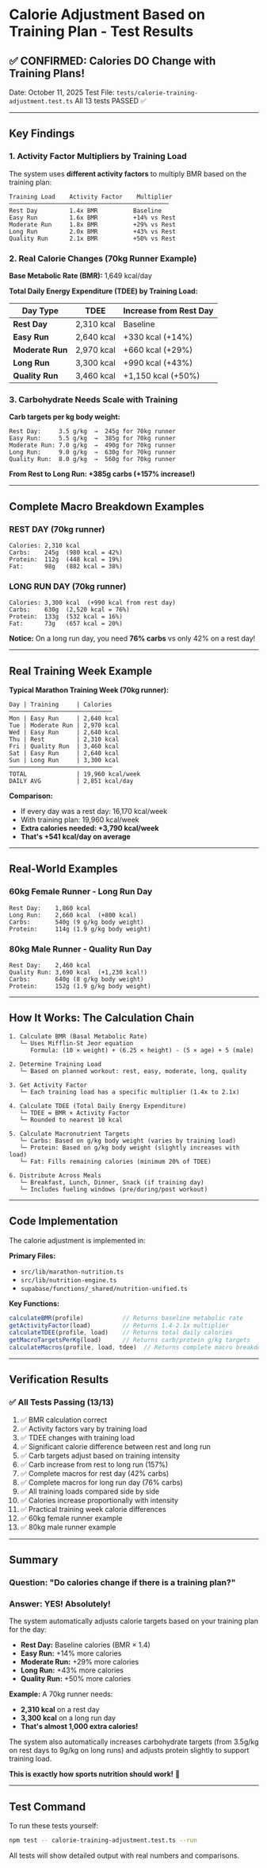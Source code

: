 # Calorie Adjustment Based on Training Plan - Test Results

## ✅ CONFIRMED: Calories DO Change with Training Plans!

Date: October 11, 2025
Test File: `tests/calorie-training-adjustment.test.ts`
All 13 tests PASSED ✅

---

## Key Findings

### 1. Activity Factor Multipliers by Training Load

The system uses **different activity factors** to multiply BMR based on the training plan:

```
Training Load    Activity Factor    Multiplier
─────────────────────────────────────────────
Rest Day         1.4x BMR          Baseline
Easy Run         1.6x BMR          +14% vs Rest
Moderate Run     1.8x BMR          +29% vs Rest
Long Run         2.0x BMR          +43% vs Rest
Quality Run      2.1x BMR          +50% vs Rest
```

### 2. Real Calorie Changes (70kg Runner Example)

**Base Metabolic Rate (BMR):** 1,649 kcal/day

**Total Daily Energy Expenditure (TDEE) by Training Load:**

| Day Type | TDEE | Increase from Rest Day |
|----------|------|------------------------|
| **Rest Day** | 2,310 kcal | Baseline |
| **Easy Run** | 2,640 kcal | +330 kcal (+14%) |
| **Moderate Run** | 2,970 kcal | +660 kcal (+29%) |
| **Long Run** | 3,300 kcal | +990 kcal (+43%) |
| **Quality Run** | 3,460 kcal | +1,150 kcal (+50%) |

### 3. Carbohydrate Needs Scale with Training

**Carb targets per kg body weight:**

```
Rest Day:     3.5 g/kg  →  245g for 70kg runner
Easy Run:     5.5 g/kg  →  385g for 70kg runner
Moderate Run: 7.0 g/kg  →  490g for 70kg runner
Long Run:     9.0 g/kg  →  630g for 70kg runner
Quality Run:  8.0 g/kg  →  560g for 70kg runner
```

**From Rest to Long Run: +385g carbs (+157% increase!)**

---

## Complete Macro Breakdown Examples

### REST DAY (70kg runner)
```
Calories: 2,310 kcal
Carbs:    245g  (980 kcal = 42%)
Protein:  112g  (448 kcal = 19%)
Fat:      98g   (882 kcal = 38%)
```

### LONG RUN DAY (70kg runner)
```
Calories: 3,300 kcal  (+990 kcal from rest day)
Carbs:    630g  (2,520 kcal = 76%)
Protein:  133g  (532 kcal = 16%)
Fat:      73g   (657 kcal = 20%)
```

**Notice:** On a long run day, you need **76% carbs** vs only 42% on a rest day!

---

## Real Training Week Example

**Typical Marathon Training Week (70kg runner):**

```
Day | Training     | Calories
─────────────────────────────
Mon | Easy Run     | 2,640 kcal
Tue | Moderate Run | 2,970 kcal
Wed | Easy Run     | 2,640 kcal
Thu | Rest         | 2,310 kcal
Fri | Quality Run  | 3,460 kcal
Sat | Easy Run     | 2,640 kcal
Sun | Long Run     | 3,300 kcal
─────────────────────────────
TOTAL              | 19,960 kcal/week
DAILY AVG          | 2,851 kcal/day
```

**Comparison:**
- If every day was a rest day: 16,170 kcal/week
- With training plan: 19,960 kcal/week
- **Extra calories needed: +3,790 kcal/week**
- **That's +541 kcal/day on average**

---

## Real-World Examples

### 60kg Female Runner - Long Run Day

```
Rest Day:    1,860 kcal
Long Run:    2,660 kcal  (+800 kcal)
Carbs:       540g (9 g/kg body weight)
Protein:     114g (1.9 g/kg body weight)
```

### 80kg Male Runner - Quality Run Day

```
Rest Day:    2,460 kcal
Quality Run: 3,690 kcal  (+1,230 kcal!)
Carbs:       640g (8 g/kg body weight)
Protein:     152g (1.9 g/kg body weight)
```

---

## How It Works: The Calculation Chain

```
1. Calculate BMR (Basal Metabolic Rate)
   └─ Uses Mifflin-St Jeor equation
      Formula: (10 × weight) + (6.25 × height) - (5 × age) + 5 (male)

2. Determine Training Load
   └─ Based on planned workout: rest, easy, moderate, long, quality

3. Get Activity Factor
   └─ Each training load has a specific multiplier (1.4x to 2.1x)

4. Calculate TDEE (Total Daily Energy Expenditure)
   └─ TDEE = BMR × Activity Factor
   └─ Rounded to nearest 10 kcal

5. Calculate Macronutrient Targets
   └─ Carbs: Based on g/kg body weight (varies by training load)
   └─ Protein: Based on g/kg body weight (slightly increases with load)
   └─ Fat: Fills remaining calories (minimum 20% of TDEE)

6. Distribute Across Meals
   └─ Breakfast, Lunch, Dinner, Snack (if training day)
   └─ Includes fueling windows (pre/during/post workout)
```

---

## Code Implementation

The calorie adjustment is implemented in:

**Primary Files:**
- `src/lib/marathon-nutrition.ts`
- `src/lib/nutrition-engine.ts`
- `supabase/functions/_shared/nutrition-unified.ts`

**Key Functions:**
```typescript
calculateBMR(profile)           // Returns baseline metabolic rate
getActivityFactor(load)         // Returns 1.4-2.1x multiplier
calculateTDEE(profile, load)    // Returns total daily calories
getMacroTargetsPerKg(load)      // Returns carb/protein g/kg targets
calculateMacros(profile, load, tdee)  // Returns complete macro breakdown
```

---

## Verification Results

### ✅ All Tests Passing (13/13)

1. ✅ BMR calculation correct
2. ✅ Activity factors vary by training load
3. ✅ TDEE changes with training load
4. ✅ Significant calorie difference between rest and long run
5. ✅ Carb targets adjust based on training intensity
6. ✅ Carb increase from rest to long run (157%)
7. ✅ Complete macros for rest day (42% carbs)
8. ✅ Complete macros for long run day (76% carbs)
9. ✅ All training loads compared side by side
10. ✅ Calories increase proportionally with intensity
11. ✅ Practical training week calorie differences
12. ✅ 60kg female runner example
13. ✅ 80kg male runner example

---

## Summary

### Question: "Do calories change if there is a training plan?"

### Answer: **YES! Absolutely!**

The system automatically adjusts calorie targets based on your training plan for the day:

- **Rest Day:** Baseline calories (BMR × 1.4)
- **Easy Run:** +14% more calories
- **Moderate Run:** +29% more calories  
- **Long Run:** +43% more calories
- **Quality Run:** +50% more calories

**Example:** A 70kg runner needs:
- **2,310 kcal** on a rest day
- **3,300 kcal** on a long run day
- **That's almost 1,000 extra calories!**

The system also automatically increases carbohydrate targets (from 3.5g/kg on rest days to 9g/kg on long runs) and adjusts protein slightly to support training load.

**This is exactly how sports nutrition should work!** 🎯

---

## Test Command

To run these tests yourself:

```bash
npm test -- calorie-training-adjustment.test.ts --run
```

All tests will show detailed output with real numbers and comparisons.
